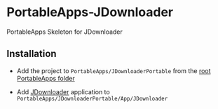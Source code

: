 # PortableApps-JDownloader
PortableApps Skeleton for JDownloader

## Installation

* Add the project to `PortableApps/JDownloaderPortable` from the [root PortableApps folder](https://github.com/Starli0n/PortableApps-Root)

* Add [JDownloader](http://jdownloader.org) application to `PortableApps/JDownloaderPortable/App/JDownloader`
